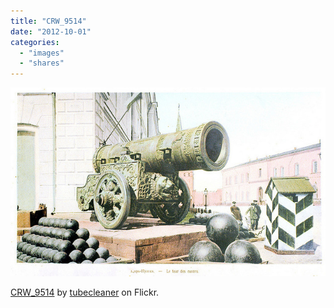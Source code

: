 ```yaml
---
title: "CRW_9514"
date: "2012-10-01"
categories: 
  - "images"
  - "shares"
---
```


![](images/tumblr_majepnfcnd1qz4vrlo1_640.jpg)

[CRW\_9514](http://www.flickr.com/photos/tubecleaner/7946676782/) by [tubecleaner](http://www.flickr.com/photos/tubecleaner/) on Flickr.
